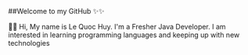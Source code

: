 ##Welcome to my GitHub ✨✨

👋👋 Hi, My name is Le Quoc Huy. I'm a Fresher Java Developer. I am interested in learning programming languages and keeping up with new technologies


<!---
QuocHuy248/QuocHuy248 is a ✨ special ✨ repository because its `README.md` (this file) appears on your GitHub profile.
You can click the Preview link to take a look at your changes.
--->
